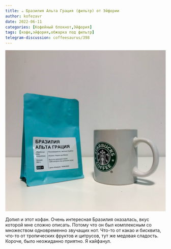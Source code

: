 ```yaml
---
title: ☕️ Бразилия Альта Грация (фильтр) от Эйфории
author: kofezavr
date: 2022-06-11
categories: [Кофейный блокнот,Эйфория]
tags: [кофе,эйфория,обжарка под фильтр]
telegram-discussion: coffeesaurus/398
--- 
```

![Бразилия Альта Грация (фильтр) от Эйфории](/assets/img/posts/22/06/alta-gracia.jpg)

Допил и этот кофан. Очень интересная Бразилия оказалась, вкус которой мне сложно описать. Потому что он был комплексным со множеством одновременно звучащих нот. Что-то от какао и бисквита, что-то от тропических фруктов и цитрусов, тут же медовая сладость. Короче, было неожиданно приятно. Я кайфанул. 